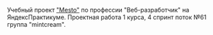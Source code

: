 Учебный проект ["Mesto"](https://kseniaabd.github.io/mesto/index.html) по профессии "Веб-разработчик" на ЯндексПрактикуме. Проектная работа 1 курса, 4 спринт поток №61 группа "mintcream".
